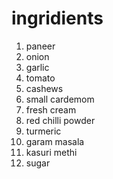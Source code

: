 # ingridients
1. paneer
1. onion
1. garlic
1. tomato
1. cashews
1. small cardemom
1. fresh cream
1. red chilli powder
1. turmeric
1. garam masala
1. kasuri methi
1. sugar
